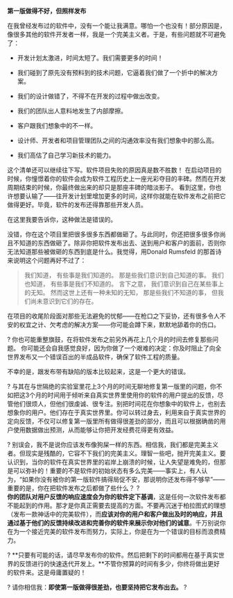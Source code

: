 **第一版做得不好，但照样发布**

在我曾经发布过的软件中，没有一个能让我满意。哪怕一个也没有！部分原因是，像很多其他的软件开发者一样，我是一个完美主义者。于是，有些问题就不可避免了：
- 开发计划太激进，时间太短了。我们需要更多的时间！

- 我们碰到了原先没有预料到的技术问题，它逼着我们做了一个折中的解决方案。

- 我们的设计做错了，不得不在开发的过程中做出改变。

- 我们的团队出人意料地发生了内部摩擦。

- 客户跟我们想象中的不一样。

- 设计师、开发者和项目管理团队之间的沟通效率没有我们想象中的那么高。

- 我们高估了自己学习新技术的能力。

    

这个清单还可以继续往下写。软件项目失败的原因真是数不胜数！
在启动项目的时候，你憧憬着你的软件会成为软件工程历史上一座光彩夺目的丰碑。然而在开发周期结束的时候，你最终做出来的却只是那座丰碑的暗淡影子。
看到这里，你也许想要认输了——往开发计划里增加更多的时间，这样你就能在软件发布之前把它做得更好。毕竟，软件的发布还得靠那些开发人员。

在这里我要告诉你，这种做法是错误的。

没错，你在这个项目里把很多很多东西都做砸了。与此同时，你还把很多很多你尚且不知道的东西做砸了。除非你把软件发布出去、送到用户和客户的面前，否则你无法知道那些被做砸的东西到底是什么。我觉得，用Donald Rumsfeld 的那首诗来说明这个问题再好不过了：

>   我们知道，
>   有些事是我们知道的。
>   那是些我们意识到自己知道的事。
>   我们也知道，
>   有些事是我们不知道的。
>   言下之意，
>   我们意识到自己在某些事上的无知。
>   然而这世上还有一种未知的无知，
>   那是些我们不知道的事，
>   但我们尚未意识到它们的存在。

在项目的收尾阶段面对那些无法避免的忧郁——在枪口之下妥协，还有很多令人不安的权宜之计、欠考虑的解决方案——你可能会蹲下来，默默地舔着你的伤口。

?    你也可能重整旗鼓，在将软件发布之前另外再花上几个月的时间去修复那些问题。    你可能还会自我感觉良好，因为你做了一个艰难的决定：你及时阻止了向全世界发布又一个错误百出的半成品软件，确保了软件工程的质量。

不幸的是，跟发布带有缺陷的版本比较起来，这是一个更大的错误。

?    与其在与世隔绝的实验室里花上3个月的时间无聊地修复第一版里的问题，你不如把这3个月的时间用于倾听来自真实世界里使用你的软件的用户提出的反馈，尽管他们很烦人，但他们很虔诚、很专注。别把时间花在你想象中的软件上，也别去想象你的用户。他们存在于真实世界里。你可以转过身去，利用来自于真实世界的定向反馈，不仅可以修复第一版里所有做得很差劲的部分，而且可以根据确凿的用户使用数据做出预测，从而能够让你把开发经费花得更有效益。

?    别误会，我不是说你应该发布像狗屎一样的东西。相信我，我们都是完美主义者。但现实是残酷的，它容不下我们的完美主义。理智一些吧，抛开完美主义。要认识到，当你的软件在真实世界里的岩岸上崩溃的时候，让人失望是难免的，但那是可以弥补的！重要的不是软件的初始状态有多么完美——事实上，有人认为，“如果你没有被你的第一版软件搞得局促不安，那说明你还发布得不够早”——重要的是，你在把软件发布之后都做了些什么？
?    
**你的团队对用户反馈的响应速度会为你的软件定下基调**，这是任何一次软件发布都不能起到的作用。那才是你真正需要去提高的方面。不要再沉迷于柏拉图式的理想（发布一款神话中的完美软件），而**应该对你的用户和客户做出及时的响应，并且通过基于他们的反馈持续改进和完善你的软件来展示你对他们的诚意**。千万别说你在为一个接近完美的软件发布而努力，实际上，你是在为一个错误的目标而浪费精力。

?    **只要有可能的话，请尽早发布你的软件。然后把剩下的时间都用在基于真实世界的反馈进行的快速迭代开发上。**不管你预算的时间有多少，你终将做出更好的软件来。这是毋庸置疑的！

?    请你相信我：**即使第一版做得很差劲，也要坚持把它发布出去。**
?    
